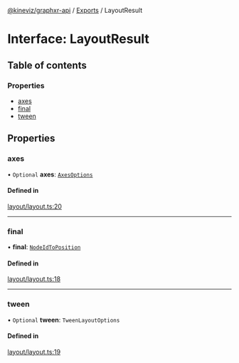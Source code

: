 [@kineviz/graphxr-api](../README.md) / [Exports](../modules.md) / LayoutResult

# Interface: LayoutResult

## Table of contents

### Properties

- [axes](LayoutResult.md#axes)
- [final](LayoutResult.md#final)
- [tween](LayoutResult.md#tween)

## Properties

### axes

• `Optional` **axes**: [`AxesOptions`](AxesOptions.md)

#### Defined in

[layout/layout.ts:20](https://bitbucket.org/kineviz/graphxr-api/src/3b69512/src/layout/layout.ts#lines-20)

___

### final

• **final**: [`NodeIdToPosition`](../modules.md#nodeidtoposition)

#### Defined in

[layout/layout.ts:18](https://bitbucket.org/kineviz/graphxr-api/src/3b69512/src/layout/layout.ts#lines-18)

___

### tween

• `Optional` **tween**: `TweenLayoutOptions`

#### Defined in

[layout/layout.ts:19](https://bitbucket.org/kineviz/graphxr-api/src/3b69512/src/layout/layout.ts#lines-19)
